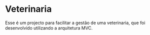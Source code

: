 # Veterinaria
 Esse é um projecto para facilitar a gestão de uma veterinaria, que foi desenvolvido utilizando a arquitetura MVC.
